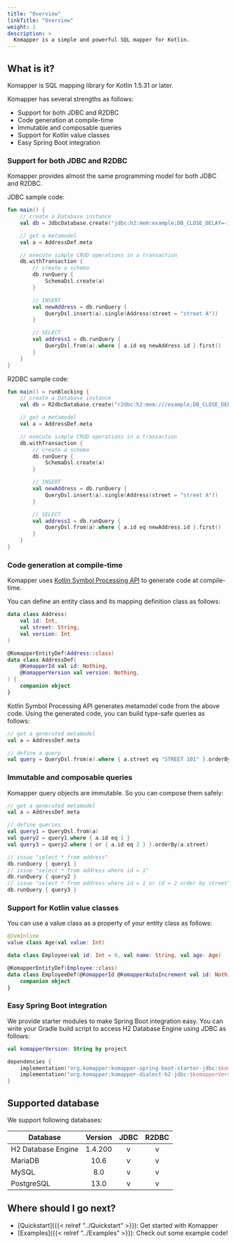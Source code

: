 ```yaml
---
title: "Overview"
linkTitle: "Overview"
weight: 1
description: >
  Komapper is a simple and powerful SQL mapper for Kotlin.
---
```


## What is it?

Komapper is SQL mapping library for Kotlin 1.5.31 or later.

Komapper has several strengths as follows:

- Support for both JDBC and R2DBC
- Code generation at compile-time
- Immutable and composable queries
- Support for Kotlin value classes
- Easy Spring Boot integration

### Support for both JDBC and R2DBC

Komapper provides almost the same programming model for both JDBC and R2DBC.

JDBC sample code:

```kotlin
fun main() {
    // create a Database instance
    val db = JdbcDatabase.create("jdbc:h2:mem:example;DB_CLOSE_DELAY=-1")

    // get a metamodel
    val a = AddressDef.meta

    // execute simple CRUD operations in a transaction
    db.withTransaction {
        // create a schema
        db.runQuery {
            SchemaDsl.create(a)
        }

        // INSERT
        val newAddress = db.runQuery {
            QueryDsl.insert(a).single(Address(street = "street A"))
        }

        // SELECT
        val address1 = db.runQuery {
            QueryDsl.from(a).where { a.id eq newAddress.id }.first()
        }
    }
}
```

R2DBC sample code:

```kotlin
fun main() = runBlocking {
    // create a Database instance
    val db = R2dbcDatabase.create("r2dbc:h2:mem:///example;DB_CLOSE_DELAY=-1")

    // get a metamodel
    val a = AddressDef.meta

    // execute simple CRUD operations in a transaction
    db.withTransaction {
        // create a schema
        db.runQuery {
            SchemaDsl.create(a)
        }

        // INSERT
        val newAddress = db.runQuery {
            QueryDsl.insert(a).single(Address(street = "street A"))
        }

        // SELECT
        val address1 = db.runQuery {
            QueryDsl.from(a).where { a.id eq newAddress.id }.first()
        }
    }
}
```

### Code generation at compile-time

Komapper uses [Kotlin Symbol Processing API](https://github.com/google/ksp) to generate code at compile-time.

You can define an entity class and its mapping definition class as follows:

```kotlin
data class Address(
    val id: Int,
    val street: String,
    val version: Int
)

@KomapperEntityDef(Address::class)
data class AddressDef(
    @KomapperId val id: Nothing,
    @KomapperVersion val version: Nothing,
) {
    companion object
}
```

Kotlin Symbol Processing API generates metamodel code from the above code.
Using the generated code, you can build type-safe queries as follows:

```kotlin
// get a generated metamodel
val a = AddressDef.meta

// define a query
val query = QueryDsl.from(e).where { a.street eq "STREET 101" }.orderBy(a.id)
```

### Immutable and composable queries

Komapper query objects are immutable.
So you can compose them safely:

```kotlin
// get a generated metamodel
val a = AddressDef.meta

// define queries
val query1 = QueryDsl.from(a)
val query2 = query1.where { a.id eq 1 }
val query3 = query2.where { or { a.id eq 2 } }.orderBy(a.street)

// issue "select * from address"
db.runQuery { query1 }
// issue "select * from address where id = 1"
db.runQuery { query2 }
// issue "select * from address where id = 1 or id = 2 order by street"
db.runQuery { query3 }
```

### Support for Kotlin value classes

You can use a value class as a property of your entity class as follows:

```kotlin
@JvmInline
value class Age(val value: Int)

data class Employee(val id: Int = 0, val name: String, val age: Age)

@KomapperEntityDef(Employee::class)
data class EmployeeDef(@KomapperId @KomapperAutoIncrement val id: Nothing) {
    companion object
}
```

### Easy Spring Boot integration

We provide starter modules to make Spring Boot integration easy.
You can write your Gradle build script to access H2 Database Engine using JDBC as follows:

```kotlin
val komapperVersion: String by project

dependencies {
    implementation("org.komapper:komapper-spring-boot-starter-jdbc:$komapperVersion")
    implementation("org.komapper:komapper-dialect-h2-jdbc:$komapperVersion")
}
```

## Supported database

We support following databases:

| Database         | Version | JDBC | R2DBC |
|--------------------|:--------:|:----:|:-----:|
| H2 Database Engine |  1.4.200 |  v   |   v   |
| MariaDB            |     10.6 |  v   |   v   |
| MySQL              |      8.0 |  v   |   v   |
| PostgreSQL         |     13.0 |  v   |   v   |

## Where should I go next?

* [Quickstart]({{< relref "../Quickstart" >}}): Get started with Komapper
* [Examples]({{< relref "../Examples" >}}): Check out some example code!

